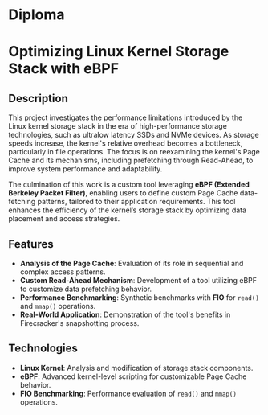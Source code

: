 # Diploma
# Optimizing Linux Kernel Storage Stack with eBPF

## Description

This project investigates the performance limitations introduced by the Linux kernel storage stack in the era of high-performance storage technologies, such as ultralow latency SSDs and NVMe devices. As storage speeds increase, the kernel's relative overhead becomes a bottleneck, particularly in file operations. The focus is on reexamining the kernel's Page Cache and its mechanisms, including prefetching through Read-Ahead, to improve system performance and adaptability.

The culmination of this work is a custom tool leveraging **eBPF (Extended Berkeley Packet Filter)**, enabling users to define custom Page Cache data-fetching patterns, tailored to their application requirements. This tool enhances the efficiency of the kernel’s storage stack by optimizing data placement and access strategies.

## Features

- **Analysis of the Page Cache**: Evaluation of its role in sequential and complex access patterns.
- **Custom Read-Ahead Mechanism**: Development of a tool utilizing eBPF to customize data prefetching behavior.
- **Performance Benchmarking**: Synthetic benchmarks with **FIO** for `read()` and `mmap()` operations.
- **Real-World Application**: Demonstration of the tool's benefits in Firecracker's snapshotting process.

## Technologies

- **Linux Kernel**: Analysis and modification of storage stack components.
- **eBPF**: Advanced kernel-level scripting for customizable Page Cache behavior.
- **FIO Benchmarking**: Performance evaluation of `read()` and `mmap()` operations.
